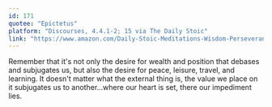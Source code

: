 ```yaml
---
id: 171
quotee: "Epictetus"
platform: "Discourses, 4.4.1-2; 15 via The Daily Stoic"
link: "https://www.amazon.com/Daily-Stoic-Meditations-Wisdom-Perseverance-ebook/dp/B01HNJIJB2/ref=sr_1_1?ie=UTF8&qid=1493176790&sr=8-1&keywords=the+daily+stoic"
---
```


Remember that it's not only the desire for wealth and position that debases and subjugates us, but also the desire for peace, leisure, travel, and learning. It doesn't matter what the external thing is, the value we place on it subjugates us to another...where our heart is set, there our impediment lies.
